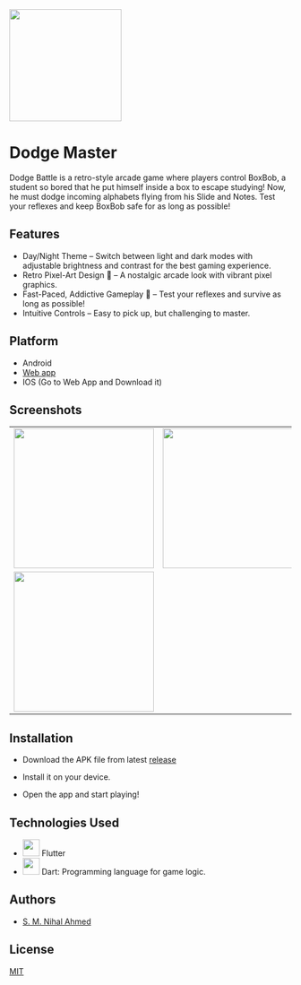 <img src="https://github.com/user-attachments/assets/6bd39a8d-9c6c-4fd4-a31e-0e959ac0d44b" width="200">


# Dodge Master

Dodge Battle is a retro-style arcade game where players control BoxBob, a student so bored that he put himself inside a box to escape studying! Now, he must dodge incoming alphabets flying from his Slide and Notes. Test your reflexes and keep BoxBob safe for as long as possible!

## Features
- Day/Night Theme – Switch between light and dark modes with adjustable brightness and contrast for the best gaming experience.
- Retro Pixel-Art Design 🎨 – A nostalgic arcade look with vibrant pixel graphics.
- Fast-Paced, Addictive Gameplay 🚀 – Test your reflexes and survive as long as possible!
- Intuitive Controls – Easy to pick up, but challenging to master.


## Platform
- Android
- [Web app](https://dodge-master.netlify.app/)
- IOS (Go to Web App and Download it)


## Screenshots

<table>
  <tr>
    <td><img src="https://github.com/user-attachments/assets/c633537a-360f-4d48-b53c-bb424c64e57c" width="250"></td>
    <td><img src="https://github.com/user-attachments/assets/514050f4-317d-4ba4-bdf8-1335b3a67824" width="250"></td>
  </tr>
  <tr>
    <td><img src="https://github.com/user-attachments/assets/e7cc0b1a-699e-47be-a77d-ba7745bd8d54" width="250"></td>
  </tr>
</table>


## Installation

- Download the APK file from latest [release](https://github.com/nihal4/Dodge_Master/releases/tag/Dodge_Master_v1.0.2)

- Install it on your device.

- Open the app and start playing!



## Technologies Used
- <img src="https://github.com/user-attachments/assets/a9bd2e4a-b2d6-43f2-8d0f-3edb6a27a2cc" width="30"> Flutter 
- <img src="https://github.com/user-attachments/assets/6c87fbc0-28cf-45b3-baef-6a5fe3a6ae27" width="30">  Dart: Programming language for game logic.

## Authors
- [S. M. Nihal Ahmed](https://github.com/nihal4)


## License

[MIT](https://choosealicense.com/licenses/mit/)


